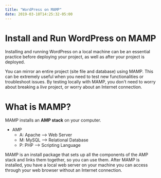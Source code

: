```yaml
---
title: "WordPress on MAMP"
date: 2019-03-18T14:25:32-05:00
---
```


# Install and Run WordPress on MAMP  

Installing and running WordPress on a local machine can be an essential practice before deploying your project, as well as after your project is deployed.  

You can mirror an entire project (site file and database) using MAMP. This can be extremely useful when you need to test new functionalities or troubleshoot issues. By testing locally with MAMP, you don't need to worry about breaking a *live* project, or worry about an Internet connection.  

# What is MAMP?  

MAMP installs an **AMP stack** on your computer.  

* AMP  
    - A: Apache --> Web Server
    - M: MySQL  --> Relational Database  
    - P: PHP  --> Scripting Language  

MAMP is an install package that sets up all the components of the AMP stack and links them together, so you can use them. After MAMP is installed, you have a local web server on your machine you can access through your web browser without an Internet connection.  